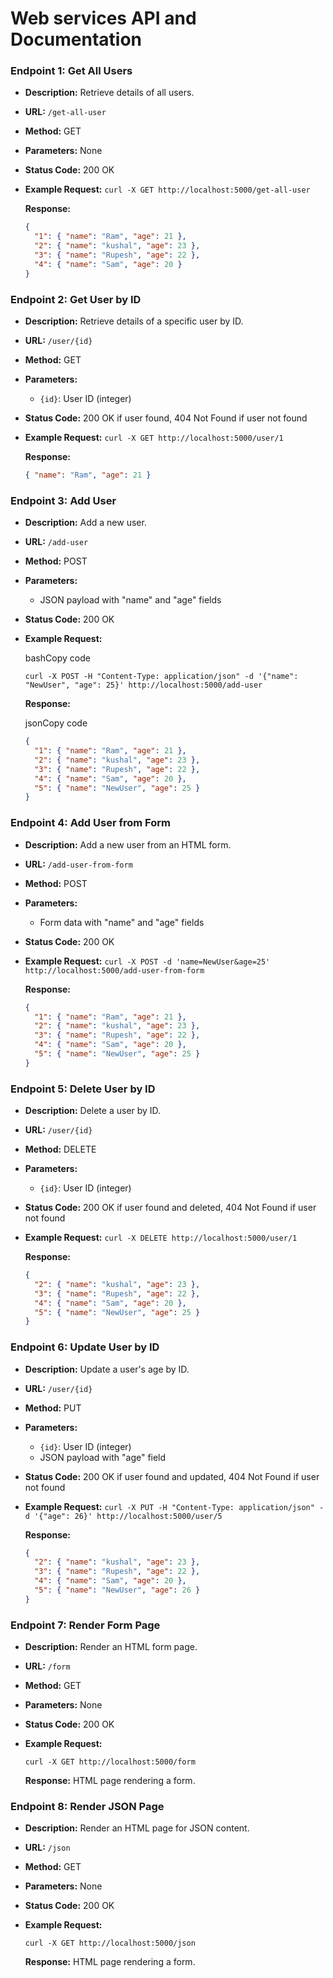 # Web services API and Documentation

### Endpoint 1: Get All Users

- **Description:** Retrieve details of all users.
- **URL:** `/get-all-user`
- **Method:** GET
- **Parameters:** None
- **Status Code:** 200 OK
- **Example Request:**
  `curl -X GET http://localhost:5000/get-all-user`

  **Response:**

  ```json
  {
    "1": { "name": "Ram", "age": 21 },
    "2": { "name": "kushal", "age": 23 },
    "3": { "name": "Rupesh", "age": 22 },
    "4": { "name": "Sam", "age": 20 }
  }
  ```

### Endpoint 2: Get User by ID

- **Description:** Retrieve details of a specific user by ID.
- **URL:** `/user/{id}`
- **Method:** GET
- **Parameters:**
  - `{id}`: User ID (integer)
- **Status Code:** 200 OK if user found, 404 Not Found if user not found
- **Example Request:**
  `curl -X GET http://localhost:5000/user/1`

  **Response:**

  ```json
  { "name": "Ram", "age": 21 }
  ```

### Endpoint 3: Add User

- **Description:** Add a new user.
- **URL:** `/add-user`
- **Method:** POST
- **Parameters:**
  - JSON payload with "name" and "age" fields
- **Status Code:** 200 OK
- **Example Request:**

  bashCopy code

  `curl -X POST -H "Content-Type: application/json" -d '{"name": "NewUser", "age": 25}' http://localhost:5000/add-user`

  **Response:**

  jsonCopy code

  ```json
  {
    "1": { "name": "Ram", "age": 21 },
    "2": { "name": "kushal", "age": 23 },
    "3": { "name": "Rupesh", "age": 22 },
    "4": { "name": "Sam", "age": 20 },
    "5": { "name": "NewUser", "age": 25 }
  }
  ```

### Endpoint 4: Add User from Form

- **Description:** Add a new user from an HTML form.
- **URL:** `/add-user-from-form`
- **Method:** POST
- **Parameters:**
  - Form data with "name" and "age" fields
- **Status Code:** 200 OK
- **Example Request:**
  `curl -X POST -d 'name=NewUser&age=25' http://localhost:5000/add-user-from-form`

  **Response:**

  ```json
  {
    "1": { "name": "Ram", "age": 21 },
    "2": { "name": "kushal", "age": 23 },
    "3": { "name": "Rupesh", "age": 22 },
    "4": { "name": "Sam", "age": 20 },
    "5": { "name": "NewUser", "age": 25 }
  }
  ```

### Endpoint 5: Delete User by ID

- **Description:** Delete a user by ID.
- **URL:** `/user/{id}`
- **Method:** DELETE
- **Parameters:**
  - `{id}`: User ID (integer)
- **Status Code:** 200 OK if user found and deleted, 404 Not Found if user not found
- **Example Request:**
  `curl -X DELETE http://localhost:5000/user/1`

  **Response:**

  ```json
  {
    "2": { "name": "kushal", "age": 23 },
    "3": { "name": "Rupesh", "age": 22 },
    "4": { "name": "Sam", "age": 20 },
    "5": { "name": "NewUser", "age": 25 }
  }
  ```

### Endpoint 6: Update User by ID

- **Description:** Update a user's age by ID.
- **URL:** `/user/{id}`
- **Method:** PUT
- **Parameters:**
  - `{id}`: User ID (integer)
  - JSON payload with "age" field
- **Status Code:** 200 OK if user found and updated, 404 Not Found if user not found
- **Example Request:**
  `curl -X PUT -H "Content-Type: application/json" -d '{"age": 26}' http://localhost:5000/user/5`

  **Response:**

  ```json
  {
    "2": { "name": "kushal", "age": 23 },
    "3": { "name": "Rupesh", "age": 22 },
    "4": { "name": "Sam", "age": 20 },
    "5": { "name": "NewUser", "age": 26 }
  }
  ```

### Endpoint 7: Render Form Page

- **Description:** Render an HTML form page.
- **URL:** `/form`
- **Method:** GET
- **Parameters:** None
- **Status Code:** 200 OK
- **Example Request:**

  `curl -X GET http://localhost:5000/form`

  **Response:** HTML page rendering a form.

### Endpoint 8: Render JSON Page

- **Description:** Render an HTML page for JSON content.
- **URL:** `/json`
- **Method:** GET
- **Parameters:** None
- **Status Code:** 200 OK
- **Example Request:**

  `curl -X GET http://localhost:5000/json`

  **Response:** HTML page rendering a form.
